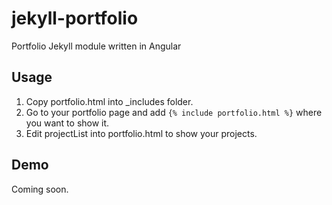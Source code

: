 # jekyll-portfolio
Portfolio Jekyll module written in Angular

## Usage

1. Copy portfolio.html into _includes folder.
2. Go to your portfolio page and add `{% include portfolio.html %}` where you want to show it.
3. Edit projectList into portfolio.html to show your projects.

## Demo

Coming soon.
